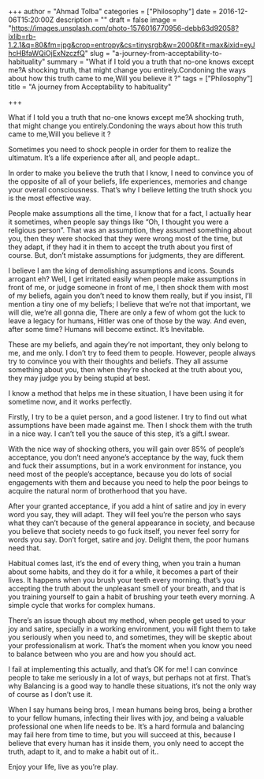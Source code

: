 +++
author = "Ahmad Tolba"
categories = ["Philosophy"]
date = 2016-12-06T15:20:00Z
description = ""
draft = false
image = "https://images.unsplash.com/photo-1576016770956-debb63d92058?ixlib=rb-1.2.1&q=80&fm=jpg&crop=entropy&cs=tinysrgb&w=2000&fit=max&ixid=eyJhcHBfaWQiOjExNzczfQ"
slug = "a-journey-from-acceptability-to-habituality"
summary = "What if I told you a truth that no-one knows except me?A shocking truth, that might change you entirely.Condoning the ways about how this truth came to me,Will you believe it ?"
tags = ["Philosophy"]
title = "A journey from Acceptability to habituality"

+++


What if I told you a truth that no-one knows except me?A shocking truth, that might change you entirely.Condoning the ways about how this truth came to me,Will you believe it ?

Sometimes you need to shock people in order for them to realize the ultimatum. It’s a life experience after all, and people adapt..

In order to make you believe the truth that I know, I need to convince you of the opposite of all of your beliefs, life experiences, memories and change your overall consciousness. That’s why I believe letting the truth shock you is the most effective way.

People make assumptions all the time, I know that for a fact, I actually hear it sometimes, when people say things like “Oh, I thought you were a religious person”. That was an assumption, they assumed something about you, then they were shocked that they were wrong most of the time, but they adapt, if they had it in them to accept the truth about you first of course. But, don’t mistake assumptions for judgments, they are different.

I believe I am the king of demolishing assumptions and icons. Sounds arrogant eh? Well, I get irritated easily when people make assumptions in front of me, or judge someone in front of me, I then shock them with most of my beliefs, again you don’t need to know them really, but if you insist, I’ll mention a tiny one of my beliefs; I believe that we’re not that important, we will die, we’re all gonna die, There are only a few of whom got the luck to leave a legacy for humans, Hitler was one of those by the way. And even, after some time? Humans will become extinct. It’s Inevitable.

These are my beliefs, and again they’re not important, they only belong to me, and me only. I don’t try to feed them to people. However, people always try to convince you with their thoughts and beliefs. They all assume something about you, then when they’re shocked at the truth about you, they may judge you by being stupid at best.

I know a method that helps me in these situation, I have been using it for sometime now, and it works perfectly.

Firstly, I try to be a quiet person, and a good listener. I try to find out what assumptions have been made against me. Then I shock them with the truth in a nice way. I can’t tell you the sauce of this step, it’s a gift.I swear.

With the nice way of shocking others, you will gain over 85% of people’s acceptance, you don’t need anyone’s acceptance by the way, fuck them and fuck their assumptions, but in a work environment for instance, you need most of the people’s acceptance, because you do lots of social engagements with them and because you need to help the poor beings to acquire the natural norm of brotherhood that you have.

After your granted acceptance, if you add a hint of satire and joy in every word you say, they will adapt. They will feel you’re the person who says what they can’t because of the general appearance in society, and because you believe that society needs to go fuck itself, you never feel sorry for words you say. Don’t forget, satire and joy. Delight them, the poor humans need that.

Habitual comes last, it’s the end of every thing, when you train a human about some habits, and they do it for a while, it becomes a part of their lives. It happens when you brush your teeth every morning. that’s you accepting the truth about the unpleasant smell of your breath, and that is you training yourself to gain a habit of brushing your teeth every morning. A simple cycle that works for complex humans.

There’s an issue though about my method, when people get used to your joy and satire, specially in a working environment, you will fight them to take you seriously when you need to, and sometimes, they will be skeptic about your professionalism at work. That’s the moment when you know you need to balance between who you are and how you should act.

I fail at implementing this actually, and that’s OK for me! I can convince people to take me seriously in a lot of ways, but perhaps not at first. That’s why Balancing is a good way to handle these situations, it’s not the only way of course as I don’t use it.

When I say humans being bros, I mean humans being bros, being a brother to your fellow humans, infecting their lives with joy, and being a valuable professional one when life needs to be. It’s a hard formula and balancing may fail here from time to time, but you will succeed at this, because I believe that every human has it inside them, you only need to accept the truth, adapt to it, and to make a habit out of it..

Enjoy your life, live as you’re play.

